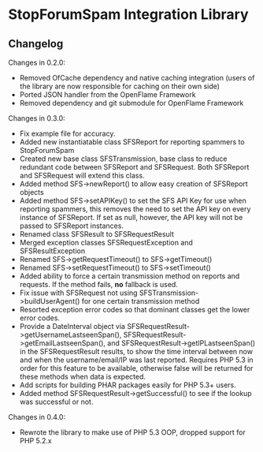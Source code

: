 # StopForumSpam Integration Library

## Changelog


Changes in 0.2.0:

* Removed OfCache dependency and native caching integration (users of the library are now responsible for caching on their own side)
* Ported JSON handler from the OpenFlame Framework
* Removed dependency and git submodule for OpenFlame Framework

Changes in 0.3.0:

* Fix example file for accuracy.
* Added new instantiatable class SFSReport for reporting spammers to StopForumSpam
* Created new base class SFSTransmission, base class to reduce redundant code between SFSReport and SFSRequest.  Both SFSReport and SFSRequest will extend this class.
* Added method SFS->newReport() to allow easy creation of SFSReport objects
* Added method SFS->setAPIKey() to set the SFS API Key for use when reporting spammers, this removes the need to set the API key on every instance of SFSReport.  If set as null, however, the API key will not be passed to SFSReport instances.
* Renamed class SFSResult to SFSRequestResult
* Merged exception classes SFSRequestException and SFSResultException
* Renamed SFS->getRequestTimeout() to SFS->getTimeout()
* Renamed SFS->setRequestTimeout() to SFS->setTimeout()
* Added ability to force a certain transmission method on reports and requests.  If the method fails, **no** fallback is used.
* Fix issue with SFSRequest not using SFSTransmission->buildUserAgent() for one certain transmission method
* Resorted exception error codes so that dominant classes get the lower error codes.
* Provide a DateInterval object via SFSRequestResult->getUsernameLastseenSpan(), SFSRequestResult->getEmailLastseenSpan(), and SFSRequestResult->getIPLastseenSpan() in the SFSRequestResult results, to show the time interval between now and when the username/email/IP was last reported.  Requires PHP 5.3 in order for this feature to be available, otherwise false will be returned for these methods when data is expected.
* Add scripts for building PHAR packages easily for PHP 5.3+ users.
* Added method SFSRequestResult->getSuccessful() to see if the lookup was successful or not.

Changes in 0.4.0:

* Rewrote the library to make use of PHP 5.3 OOP, dropped support for PHP 5.2.x
